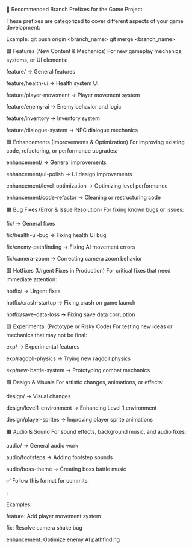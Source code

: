🔖 Recommended Branch Prefixes for the Game Project

These prefixes are categorized to cover different aspects of your game development:

Example: git push origin <branch_name> git merge <branch_name>

🟩 Features (New Content & Mechanics) For new gameplay mechanics, systems, or UI elements:

feature/ → General features

feature/health-ui → Health system UI

feature/player-movement → Player movement system

feature/enemy-ai → Enemy behavior and logic

feature/inventory → Inventory system

feature/dialogue-system → NPC dialogue mechanics

🟦 Enhancements (Improvements & Optimization) For improving existing code, refactoring, or performance upgrades:

enhancement/ → General improvements

enhancement/ui-polish → UI design improvements

enhancement/level-optimization → Optimizing level performance

enhancement/code-refactor → Cleaning or restructuring code

🟧 Bug Fixes (Error & Issue Resolution) For fixing known bugs or issues:

fix/ → General fixes

fix/health-ui-bug → Fixing health UI bug

fix/enemy-pathfinding → Fixing AI movement errors

fix/camera-zoom → Correcting camera zoom behavior

🟥 Hotfixes (Urgent Fixes in Production) For critical fixes that need immediate attention:

hotfix/ → Urgent fixes

hotfix/crash-startup → Fixing crash on game launch

hotfix/save-data-loss → Fixing save data corruption

🟨 Experimental (Prototype or Risky Code) For testing new ideas or mechanics that may not be final:

exp/ → Experimental features

exp/ragdoll-physics → Trying new ragdoll physics

exp/new-battle-system → Prototyping combat mechanics

🟪 Design & Visuals For artistic changes, animations, or effects:

design/ → Visual changes

design/level1-environment → Enhancing Level 1 environment

design/player-sprites → Improving player sprite animations

🟫 Audio & Sound For sound effects, background music, and audio fixes:

audio/ → General audio work

audio/footsteps → Adding footstep sounds

audio/boss-theme → Creating boss battle music

✅ Follow this format for commits:

:

Examples:

feature: Add player movement system

fix: Resolve camera shake bug

enhancement: Optimize enemy AI pathfinding
